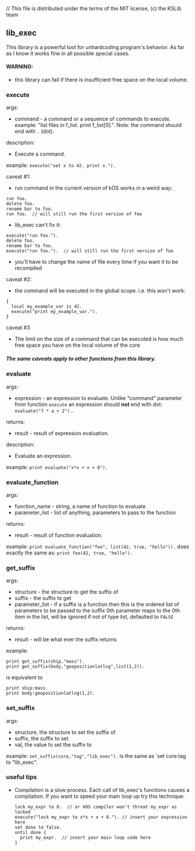 // This file is distributed under the terms of the MIT license, (c) the KSLib team

## lib_exec

This library is a powerful tool for unhardcoding program's behavior.
As far as I know it works fine in all possible special cases.

#### WARNING:
  * this library can fail if there is insufficient free space on the local volume.

### execute

args:
  * command - a command or a sequence of commands to execute.
    example: "list files in f_list. print f_list[0].". Note:
    the command should end with `.` (dot).

description:
  * Execute a command.

example:
  `execute("set x to 42. print x.").`

caveat #1:
  * run command in the current version of kOS works in a weird way:
```
run foo.
delete foo.
rename bar to foo.
run foo.  // will still run the first version of foo
```
  * lib_exec can't fix it:
```
execute("run foo.").
delete foo.
rename bar to foo.
execute("run foo.").  // will still run the first version of foo
```
  * you'll have to change the name of file every time if you want it to be recompiled

caveat #2:
  * the command will be executed in the global scope. i.e. this won't work:
```
{
  local my_example_var is 42.
  execute("print my_example_var.").
}
```

caveat #3
  * The limit on the size of a command that can be executed is how much free space you have on the local volume of the core

##### The same caveats apply to other functions from this library.

### evaluate

args:
  * expression - an expression to evaluate. Unlike "command" parameter from function
    `execute` an expression should **not** end with dot: `evaluate("7 * a + 2").`.

returns:
  * result - result of expression evaluation.

description:
  * Evaluate an expression.

example:
  `print evaluate("x*x + x + 8").`

### evaluate_function

args:
  * function_name - string, a name of function to evaluate
  * parameter_list - list of anything, parameters to pass to the function

returns:
  * result - result of function evaluation.

example:
  `print evaluate_function("foo", list(42, true, "hello")).`
  does exactly the same as:
  `print foo(42, true, "hello").`

### get_suffix

args:
  * structure - the structure to get the suffix of
  * suffix - the suffix to get
  * parameter_list - if a suffix is a function then this is the ordered list of parameters to be passed to the suffix 0th parameter maps to the 0th item in the list, will be ignored if not of type list, defaulted to `FALSE`

returns:
  * result - will be what ever the suffix returns

example:
```
print get_suffix(ship,"mass").
print get_suffix(body,"geopositionlatlng",list(1,2)).
```
  is equivalent to
```
print ship:mass.
print body:geopositionlatlng(1,2).
```

### set_suffix

args:
  * structure, the structure to set the suffix of
  * suffix, the suffix to set
  * val, the value to set the suffix to

example:
  `set_suffix(core,"tag","lib_exec").`
  is the same as
  `set core:tag to "lib_exec".


### useful tips

* Compilation is a slow process. Each call of lib_exec's functions causes
  a compilation. If you want to speed your main loop up try this technique:
  ```
  lock my_expr to 0.  // or kOS compiler won't threat my_expr as locked
  execute("lock my_expr to x*x + x + 8."). // insert your expression here
  set done to false.
  until done {
    print my_expr.  // insert your main loop code here
  }
  ```